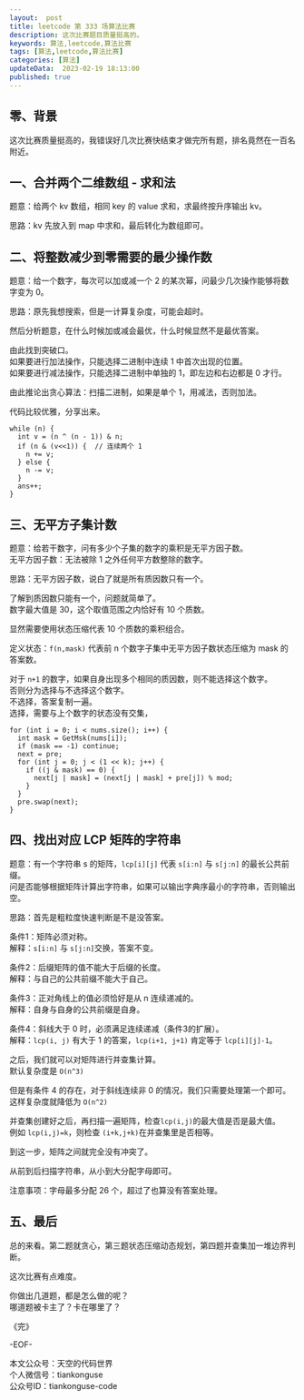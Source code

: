```yaml
---   
layout:  post  
title: leetcode 第 333 场算法比赛  
description: 这次比赛题目质量挺高的。        
keywords: 算法,leetcode,算法比赛  
tags: [算法,leetcode,算法比赛]    
categories: [算法]  
updateData:  2023-02-19 18:13:00  
published: true  
---  
```



## 零、背景  


这次比赛质量挺高的，我错误好几次比赛快结束才做完所有题，排名竟然在一百名附近。  



## 一、合并两个二维数组 - 求和法  


题意：给两个 kv 数组，相同 key 的 value 求和，求最终按升序输出 kv。  


思路：kv 先放入到 map 中求和，最后转化为数组即可。  


## 二、将整数减少到零需要的最少操作数  


题意：给一个数字，每次可以加或减一个 2 的某次幂，问最少几次操作能够将数字变为 0。  


思路：原先我想搜索，但是一计算复杂度，可能会超时。  


然后分析题意，在什么时候加或减会最优，什么时候显然不是最优答案。  


由此找到突破口。  
如果要进行加法操作，只能选择二进制中连续 1 中首次出现的位置。  
如果要进行减法操作，只能选择二进制中单独的 1，即左边和右边都是 0 才行。  


由此推论出贪心算法：扫描二进制，如果是单个 1，用减法，否则加法。  


代码比较优雅，分享出来。  


```
while (n) {
  int v = (n ^ (n - 1)) & n;
  if (n & (v<<1)) {  // 连续两个 1
    n += v;
  } else {
    n -= v;
  }
  ans++;
}
```


## 三、无平方子集计数  


题意：给若干数字，问有多少个子集的数字的乘积是无平方因子数。  
无平方因子数：无法被除 1 之外任何平方数整除的数字。  


思路：无平方因子数，说白了就是所有质因数只有一个。  


了解到质因数只能有一个，问题就简单了。  
数字最大值是 30，这个取值范围之内恰好有 10 个质数。  


显然需要使用状态压缩代表 10 个质数的乘积组合。  


定义状态：`f(n,mask)` 代表前 n 个数字子集中无平方因子数状态压缩为 mask 的答案数。  


对于 `n+1` 的数字，如果自身出现多个相同的质因数，则不能选择这个数字。  
否则分为选择与不选择这个数字。  
不选择，答案复制一遍。   
选择，需要与上个数字的状态没有交集，  


```
for (int i = 0; i < nums.size(); i++) {
  int mask = GetMsk(nums[i]);
  if (mask == -1) continue;
  next = pre;
  for (int j = 0; j < (1 << k); j++) {
    if ((j & mask) == 0) {
      next[j | mask] = (next[j | mask] + pre[j]) % mod;
    }
  }
  pre.swap(next);
}
```


## 四、找出对应 LCP 矩阵的字符串  


题意：有一个字符串 s 的矩阵，`lcp[i][j]` 代表 `s[i:n]` 与 `s[j:n]` 的最长公共前缀。  
问是否能够根据矩阵计算出字符串，如果可以输出字典序最小的字符串，否则输出空。  


思路：首先是粗粒度快速判断是不是没答案。  


条件1：矩阵必须对称。    
解释：`s[i:n]` 与 `s[j:n]`交换，答案不变。  


条件2：后缀矩阵的值不能大于后缀的长度。   
解释：与自己的公共前缀不能大于自己。  


条件3：正对角线上的值必须恰好是从 n 连续递减的。  
解释：自身与自身的公共前缀是自身。  


条件4：斜线大于 0 时，必须满足连续递减（条件3的扩展）。  
解释：`lcp(i, j)` 有大于 1 的答案，`lcp(i+1, j+1)` 肯定等于 `lcp[i][j]-1`。  


之后，我们就可以对矩阵进行并查集计算。  
默认复杂度是 `O(n^3)`  


但是有条件 4 的存在，对于斜线连续非 0 的情况，我们只需要处理第一个即可。  
这样复杂度就降低为 `O(n^2)`  


并查集创建好之后，再扫描一遍矩阵，检查`lcp(i,j)`的最大值是否是最大值。  
例如 `lcp(i,j)=k`，则检查 `(i+k,j+k)`在并查集里是否相等。    


到这一步，矩阵之间就完全没有冲突了。  


从前到后扫描字符串，从小到大分配字母即可。  


注意事项：字母最多分配 26 个，超过了也算没有答案处理。  


## 五、最后  


总的来看。第二题就贪心，第三题状态压缩动态规划，第四题并查集加一堆边界判断。  


这次比赛有点难度。  


你做出几道题，都是怎么做的呢？  
哪道题被卡主了？卡在哪里了？  


《完》  


-EOF-  



本文公众号：天空的代码世界  
个人微信号：tiankonguse  
公众号ID：tiankonguse-code  
  

